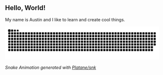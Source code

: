 ## Hello, World!
My name is Austin and I like to learn and create cool things.

<!-- ![Top Langs](https://github-readme-stats.vercel.app/api/top-langs/?username=ankhoa1212&hide_progress=true&layout=compact&langs_count=12&theme=transparent) -->
<picture>
  <source media="(prefers-color-scheme: dark)" srcset="https://raw.githubusercontent.com/ankhoa1212/ankhoa1212/output/github-contribution-grid-snake-dark.svg">
  <source media="(prefers-color-scheme: light)" srcset="https://raw.githubusercontent.com/ankhoa1212/ankhoa1212/output/github-contribution-grid-snake.svg">
  <img alt="github contribution grid snake animation" src="https://raw.githubusercontent.com/ankhoa1212/ankhoa1212/output/github-contribution-grid-snake.svg">
</picture>

<!-- _GitHub Stats taken from [anuraghazra/github-readme-stats](https://github.com/anuraghazra/github-readme-stats)_ -->

_Snake Animation generated with [Platane/snk](https://github.com/Platane/snk)_
